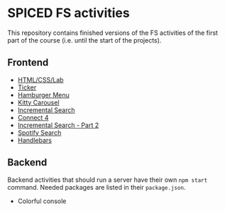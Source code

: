 # SPICED FS activities

This repository contains finished versions of the FS activities of the first part of the course (i.e. until the start of the projects).

## Frontend

- [HTML/CSS/Lab](/01-html-css-lab)
- [Ticker](/02-ticker)
- [Hamburger Menu](/03-hamburger-menu)
- [Kitty Carousel](/04-kitty-carousel)
- [Incremental Search](/05-incremental-search)
- [Connect 4](/06-connect-four)
- [Incremental Search - Part 2](/07-incremental-search-part-2)
- [Spotify Search](/08-spotify-search)
- [Handlebars](/09-handlebars)

## Backend

Backend activities that should run a server have their own `npm start` command. Needed packages are listed in their `package.json`.

- Colorful console